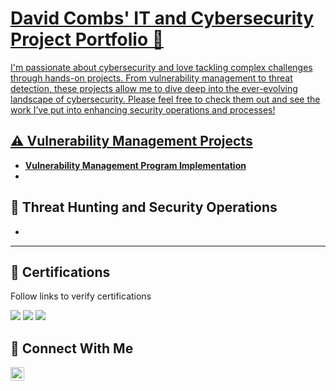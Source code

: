 # <a href="https://www.linkedin.com/in/david-combs0159/">David Combs' IT and Cybersecurity Project Portfolio 🔐

I'm passionate about cybersecurity and love tackling complex challenges through hands-on projects. From vulnerability management to threat detection, these projects allow me to dive deep into the ever-evolving landscape of cybersecurity. Please feel free to check them out and see the work I’ve put into enhancing security operations and processes!


## ⚠️ Vulnerability Management Projects

- **[Vulnerability Management Program Implementation](https://github.com/dcomb59/vulnerability-management-program)** 
- <!--**[Programmatic Vulnerability Remediations (PowerShell and BASH)](https://github.com/joshcybertest/programmatic-vulnerability-remediations)**-->
  
## 🚨 Threat Hunting and Security Operations

- <!--**[Threat Hunting Scenario (Tor Browser Usage)](https://github.com/joshmadakor0/threat-hunting-scenario-tor)**-->

<hr/>

## 📜 Certifications
Follow links to verify certifications
<div>
<a href="https://www.credly.com/badges/3a0458b7-16d7-4059-947e-4a8ce12a6cdf/public_url"><img src="https://img.shields.io/badge/-Security%2B-FF0000?&style=for-the-badge&logo=CompTIA&logoColor=white" /></a>
<a href="https://www.credly.com/badges/f2a67101-f58a-40e7-bfa3-6d6429c22682/public_url"><img src="https://img.shields.io/badge/-Network%2B-007ACC?&style=for-the-badge&logo=CompTIA&logoColor=white" /></a>
<a href="https://www.credly.com/badges/789b0cbf-6697-4738-9114-3a289485ab70/public_url"><img src="https://img.shields.io/badge/-A%2B-4D4D4D?&style=for-the-badge&logo=CompTIA&logoColor=white" /></a>
</div>
<div>

## 🤳 Connect With Me

[<img align="left" alt="___________ | LinkedIn" width="22px" src="https://cdn.jsdelivr.net/npm/simple-icons@v3/icons/linkedin.svg" />][linkedin]

[linkedin]: https://linkedin.com/in/david-combs0159

<!--
<img width="35" alt="image" src="https://github.com/user-attachments/assets/2f41c7cd-5ea8-4475-b451-a37161b6c3fb"> 
<img width="35" alt="image" src="https://github.com/user-attachments/assets/77649969-9910-4994-8b96-74a116cfb2a8">
-->

